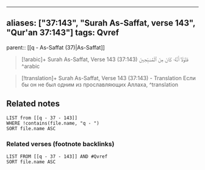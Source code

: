 
---
aliases: ["37:143", "Surah As-Saffat, verse 143", "Qur'an 37:143"]
tags: Qvref
---

parent:: [[q - As-Saffat (37)|As-Saffat]]

> [!arabic]+ Surah As-Saffat, Verse 143 (37:143)
> <span class="quran-arabic">فَلَوْلَآ أَنَّهُۥ كَانَ مِنَ ٱلْمُسَبِّحِينَ</span>
^arabic

> [!translation]+ Surah As-Saffat, Verse 143 (37:143) - Translation
> Если бы он не был одним из прославляющих Аллаха,
^translation



## Related notes
```dataview
LIST from [[q - 37 - 143]]
WHERE !contains(file.name, "q - ")
SORT file.name ASC
```

### Related verses (footnote backlinks)
```dataview
LIST FROM [[q - 37 - 143]] AND #Qvref
SORT file.name ASC
```

